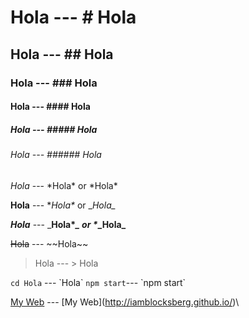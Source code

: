 # Hola --- \# Hola
## Hola --- \## Hola
### Hola --- \### Hola
#### Hola --- \#### Hola
##### Hola --- \##### Hola
###### Hola --- \###### Hola

*Hola* --- \*Hola\* or \*Hola\*

**Hola** --- \**Hola\** or \__Hola\__

_**Hola**_ --- \_**Hola\**_ or \**_Hola\_**

~~Hola~~ --- \~~Hola\~~

> Hola --- \> Hola

`cd Hola` --- \`Hola\`
`npm start`--- \`npm start\`

[My Web](http://iamblocksberg.github.io/) --- \[My Web](http://iamblocksberg.github.io/)\


